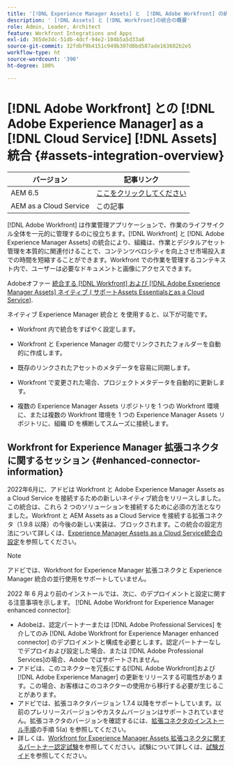 ```yaml
---
title: '[!DNL Experience Manager Assets] と  [!DNL Adobe Workfront] の統合'
description: ' [!DNL Assets] と [!DNL Workfront]の統合の概要'
role: Admin, Leader, Architect
feature: Workfront Integrations and Apps
exl-id: 365de3dc-51db-4dcf-94e2-104b5a5d33a8
source-git-commit: 32fdbf9b4151c949b307d8bd587ade163682b2e5
workflow-type: ht
source-wordcount: '390'
ht-degree: 100%

---
```


# [!DNL Adobe Workfront] との [!DNL Adobe Experience Manager] as a [!DNL Cloud Service] [!DNL Assets] 統合 {#assets-integration-overview}

| バージョン | 記事リンク |
| -------- | ---------------------------- |
| AEM 6.5 | [ここをクリックしてください](https://experienceleague.adobe.com/docs/experience-manager-65/assets/integrations/workfront-integrations.html?lang=ja) |
| AEM as a Cloud Service | この記事 |

[!DNL Adobe Workfront] は作業管理アプリケーションで、作業のライフサイクル全体を一元的に管理するのに役立ちます。[!DNL Workfront] と [!DNL Adobe Experience Manager Assets] の統合により、組織は、作業とデジタルアセット管理を本質的に関連付けることで、コンテンツベロシティを向上させ市場投入までの時間を短縮することができます。Workfront での作業を管理するコンテキスト内で、ユーザーは必要なドキュメントと画像にアクセスできます。

Adobeオファー [統合する [!DNL Workfront] および [!DNL Adobe Experience Manager Assets] ネイティブ ( サポートAssets Essentialsとas a Cloud Service)](https://experienceleague.adobe.com/docs/workfront/using/documents/wf-aem-integrations/wf-aem-essentials/aem-asset-integrations.html?lang=ja).

ネイティブ Experience Manager 統合と  を使用すると、以下が可能です。

* Workfront 内で統合をすばやく設定します。

* Workfront と Experience Manager の間でリンクされたフォルダーを自動的に作成します。

* 既存のリンクされたアセットのメタデータを容易に同期します。

* Workfront で変更された場合、プロジェクトメタデータを自動的に更新します。

* 複数の Experience Manager Assets リポジトリを 1 つの Workfront 環境に、または複数の Workfront 環境を 1 つの Experience Manager Assets リポジトリに、組織 ID を横断してスムーズに接続します。


## Workfront for Experience Manager 拡張コネクタに関するセッション {#enhanced-connector-information}


2022年6月に、アドビは Workfront と Adobe Experience Manager Assets as a Cloud Service を接続するための新しいネイティブ統合をリリースしました。この統合は、これら 2 つのソリューションを接続するために必須の方法となりました。Workfront と AEM Assets as a Cloud Service を接続する拡張コネクタ（1.9.8 以降）の今後の新しい実装は、ブロックされます。この統合の設定方法について詳しくは、[Experience Manager Assets as a Cloud Service統合の設定](workfront-connector-configure.md)を参照してください。

>[!NOTE]
>
>アドビでは、Workfront for Experience Manager 拡張コネクタと Experience Manager 統合の並行使用をサポートしていません。

2022 年 6 月より前のインストールでは、次に、のデプロイメントと設定に関する注意事項を示します。 [!DNL Adobe Workfront for Experience Manager enhanced connector]:

* Adobeは、認定パートナーまたは [!DNL Adobe Professional Services] を介してのみ [!DNL Adobe Workfront for Experience Manager enhanced connector] のデプロイメントと構成を必要とします。認定パートナーなしでデプロイおよび設定した場合、または [!DNL Adobe Professional Services]の場合、Adobe ではサポートされません。
* アドビは、このコネクターを冗長にする[!DNL Adobe Workfront]および [!DNL Adobe Experience Manager] の更新をリリースする可能性があります。この場合、お客様はこのコネクターの使用から移行する必要が生じることがあります。
* アドビでは、拡張コネクタバージョン 1.7.4 以降をサポートしています。以前のプレリリースバージョンやカスタムバージョンはサポートされていません。拡張コネクタのバージョンを確認するには、[拡張コネクタのインストール手順](workfront-connector-install.md)の手順 5(a) を参照してください。
* 詳しくは、[Workfront for Experience Manager Assets 拡張コネクタに関するパートナー認定試験](https://solutionpartners.adobe.com/solution-partners/home/applications/experience_cloud/workfront/journey/dev_core.html)を参照してください。試験について詳しくは、[試験ガイド](https://express.adobe.com/page/Tc7Mq6zLbPFy8/)を参照してください。